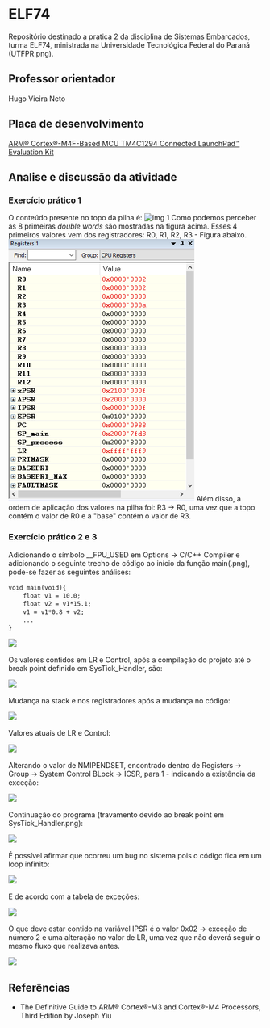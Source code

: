 # ELF74

Repositório destinado a pratica 2 da disciplina de Sistemas Embarcados, turma ELF74, ministrada na Universidade Tecnológica Federal do Paraná (UTFPR.png). 

## Professor orientador

Hugo Vieira Neto

## Placa de desenvolvimento

[ARM® Cortex®-M4F-Based MCU TM4C1294 Connected LaunchPad™ Evaluation Kit](https://www.ti.com/tool/EK-TM4C1294XL.png)

## Analise e discussão da atividade
### Exercício prático 1
O conteúdo presente no topo da pilha é:
![img 1](./images/stack_1.png)
Como podemos perceber as 8 primeiras *double words* são mostradas na figura acima. Esses 4 primeiros valores vem dos registradores: R0, R1, R2, R3 - Figura abaixo.
![](./images/registradores_1.png)
Além disso, a ordem de aplicação dos valores na pilha foi: R3 -> R0,  uma vez que a topo contém o valor de R0 e a "base" contém o valor de R3.

### Exercício prático 2 e 3
Adicionando o símbolo __FPU_USED em Options → C/C++ Compiler e adicionando o seguinte trecho de código ao início da função main(.png), pode-se fazer as seguintes análises:

    void main(void){
	    float v1 = 10.0;
	    float v2 = v1*15.1;
	    v1 = v1*0.8 + v2;
	    ...
	}


![](/images/geral_2.png)

Os valores contidos em LR e Control, após a compilação do projeto até o break point definido em SysTick_Handler, são:

![](/images/lr_control_2.png)

Mudança na stack e nos registradores após a mudança no código:

![](/images/stack_register_2_float.png)

Valores atuais de LR e Control:

![](/images/lr_control_2_float.png)

Alterando o valor de NMIPENDSET, encontrado dentro de Registers  → Group  → System Control BLock  → ICSR, para 1 - indicando a existência da exceção:

![](/images/nmipendset_ok.png)

Continuação do programa (travamento devido ao break point em SysTick_Handler.png):

![](/images/travamento_2.png)

É possível afirmar que ocorreu um bug  no sistema pois o código fica em um loop infinito:

![](/images/loop_infi.png)

E de acordo com a tabela de exceções:

![](/images/tabela_exe.png)

O que deve estar contido na variável IPSR é o valor 0x02  → exceção de número 2 e uma alteração no valor de LR, uma vez que não deverá seguir o mesmo fluxo que realizava antes.

![](/images/resultado_final_exe_2.png)

## Referências
- The Definitive Guide to ARM® Cortex®-M3 and Cortex®-M4 Processors, Third Edition by Joseph Yiu
